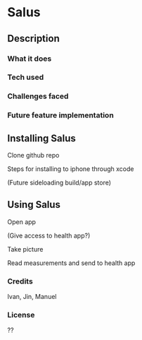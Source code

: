 # Salus

## Description

### What it does

### Tech used

### Challenges faced

### Future feature implementation

## Installing Salus
Clone github repo

Steps for installing to iphone through xcode

(Future sideloading build/app store)

## Using Salus
Open app

(Give access to health app?)

Take picture

Read measurements and send to health app

### Credits
Ivan, Jin, Manuel

### License
??
